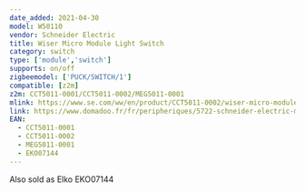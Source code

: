 ```yaml
---
date_added: 2021-04-30
model: W50110
vendor: Schneider Electric 
title: Wiser Micro Module Light Switch
category: switch
type: ['module','switch']
supports: on/off
zigbeemodel: ['PUCK/SWITCH/1']
compatible: [z2m]
z2m: CCT5011-0001/CCT5011-0002/MEG5011-0001
mlink: https://www.se.com/ww/en/product/CCT5011-0002/wiser-micro-module-light-switch/
link: https://www.domadoo.fr/fr/peripheriques/5722-schneider-electric-micromodule-interrupteur-eclairage-connecte-zigbee-30-wiser-3606481048172.html
EAN:
  - CCT5011-0001
  - CCT5011-0002
  - MEG5011-0001
  - EKO07144
---
```

Also sold as Elko EKO07144
